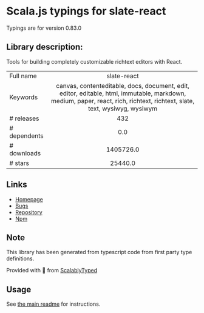 
# Scala.js typings for slate-react

Typings are for version 0.83.0

## Library description:
Tools for building completely customizable richtext editors with React.

|                    |                 |
| ------------------ | :-------------: |
| Full name          | slate-react |
| Keywords           | canvas, contenteditable, docs, document, edit, editor, editable, html, immutable, markdown, medium, paper, react, rich, richtext, richtext, slate, text, wysiwyg, wysiwym |
| # releases         | 432 |
| # dependents       | 0.0 |
| # downloads        | 1405726.0 |
| # stars            | 25440.0 |

## Links
- [Homepage](https://github.com/ianstormtaylor/slate#readme)
- [Bugs](https://github.com/ianstormtaylor/slate/issues)
- [Repository](https://github.com/ianstormtaylor/slate)
- [Npm](https://www.npmjs.com/package/slate-react)
    


## Note
This library has been generated from typescript code from first party type definitions.

Provided with :purple_heart: from [ScalablyTyped](https://github.com/oyvindberg/ScalablyTyped)

## Usage
See [the main readme](../../readme.md) for instructions.


